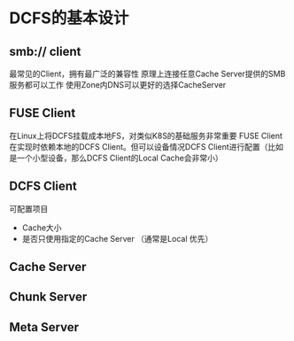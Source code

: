 # DCFS的基本设计

## smb:// client
最常见的Client，拥有最广泛的兼容性
原理上连接任意Cache Server提供的SMB服务都可以工作
使用Zone内DNS可以更好的选择CacheServer

## FUSE Client
在Linux上将DCFS挂载成本地FS，对类似K8S的基础服务非常重要
FUSE Client在实现时依赖本地的DCFS Client。但可以设备情况DCFS Client进行配置（比如是一个小型设备，那么DCFS Client的Local Cache会非常小）

## DCFS Client
可配置项目
- Cache大小
- 是否只使用指定的Cache Server （通常是Local 优先）

## Cache Server

## Chunk Server

## Meta Server